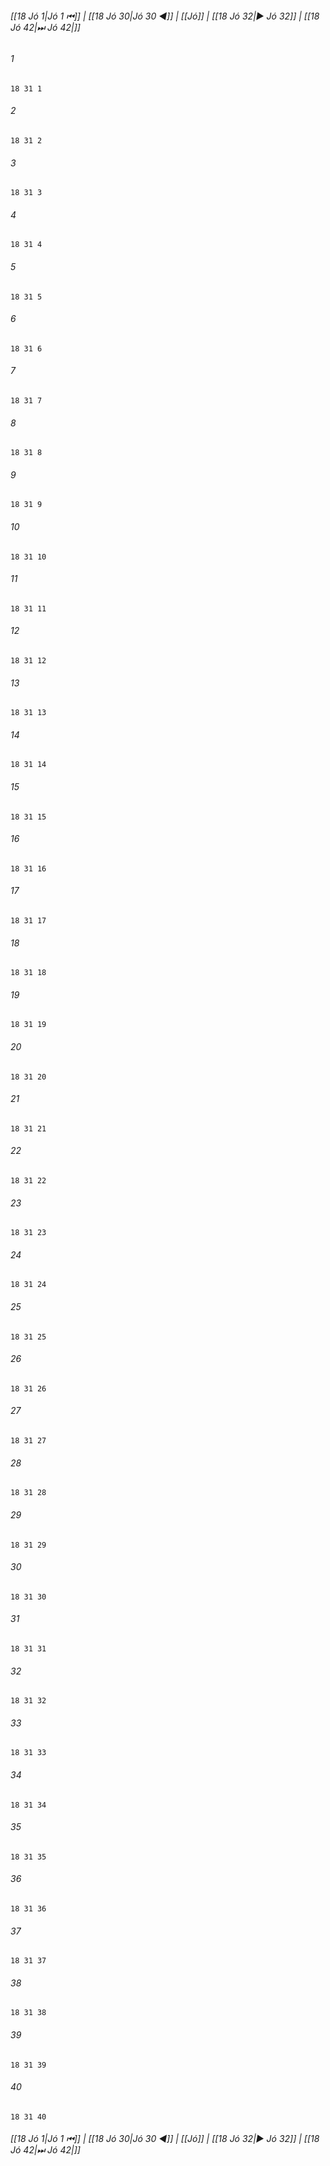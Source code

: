 
###### [[18 Jó 1|Jó 1 ⏮]] | [[18 Jó 30|Jó 30 ◀]] | [[Jó]] | [[18 Jó 32|▶ Jó 32]] | [[18 Jó 42|⏭ Jó 42|]]

###### 1
``` verse
18 31 1 
```
###### 2
``` verse
18 31 2 
```
###### 3
``` verse
18 31 3 
```
###### 4
``` verse
18 31 4 
```
###### 5
``` verse
18 31 5 
```
###### 6
``` verse
18 31 6 
```
###### 7
``` verse
18 31 7 
```
###### 8
``` verse
18 31 8 
```
###### 9
``` verse
18 31 9 
```
###### 10
``` verse
18 31 10 
```
###### 11
``` verse
18 31 11 
```
###### 12
``` verse
18 31 12 
```
###### 13
``` verse
18 31 13 
```
###### 14
``` verse
18 31 14 
```
###### 15
``` verse
18 31 15 
```
###### 16
``` verse
18 31 16 
```
###### 17
``` verse
18 31 17 
```
###### 18
``` verse
18 31 18 
```
###### 19
``` verse
18 31 19 
```
###### 20
``` verse
18 31 20 
```
###### 21
``` verse
18 31 21 
```
###### 22
``` verse
18 31 22 
```
###### 23
``` verse
18 31 23 
```
###### 24
``` verse
18 31 24 
```
###### 25
``` verse
18 31 25 
```
###### 26
``` verse
18 31 26 
```
###### 27
``` verse
18 31 27 
```
###### 28
``` verse
18 31 28 
```
###### 29
``` verse
18 31 29 
```
###### 30
``` verse
18 31 30 
```
###### 31
``` verse
18 31 31 
```
###### 32
``` verse
18 31 32 
```
###### 33
``` verse
18 31 33 
```
###### 34
``` verse
18 31 34 
```
###### 35
``` verse
18 31 35 
```
###### 36
``` verse
18 31 36 
```
###### 37
``` verse
18 31 37 
```
###### 38
``` verse
18 31 38 
```
###### 39
``` verse
18 31 39 
```
###### 40
``` verse
18 31 40 
```

###### [[18 Jó 1|Jó 1 ⏮]] | [[18 Jó 30|Jó 30 ◀]] | [[Jó]] | [[18 Jó 32|▶ Jó 32]] | [[18 Jó 42|⏭ Jó 42|]]

